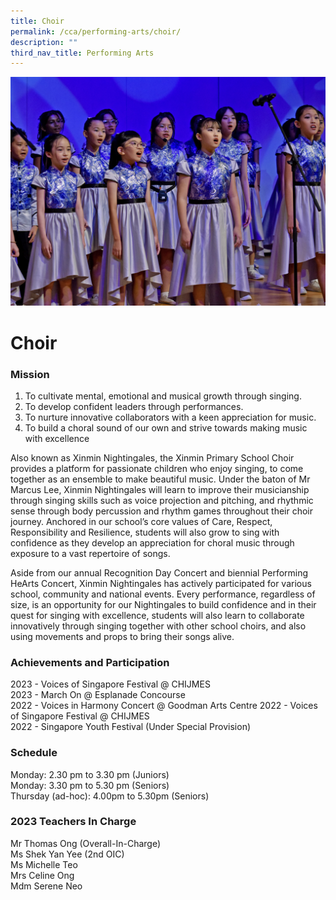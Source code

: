 ```yaml
---
title: Choir
permalink: /cca/performing-arts/choir/
description: ""
third_nav_title: Performing Arts
---
```


![](/images/CCA/choir%20s.jpg)


# **Choir**
### Mission  

1) To cultivate mental, emotional and musical growth through singing.
2) To develop confident leaders through performances.
3) To nurture innovative collaborators with a keen appreciation for music.
4) To build a choral sound of our own and strive towards making music with excellence


Also known as Xinmin Nightingales, the Xinmin Primary School Choir provides a platform for passionate children who enjoy singing, to come together as an ensemble to make beautiful music. Under the baton of Mr Marcus Lee, Xinmin Nightingales will learn to improve their musicianship through singing skills such as voice projection and pitching, and rhythmic sense through body percussion and rhythm games throughout their choir journey. Anchored in our school’s core values of Care, Respect, Responsibility and Resilience, students will also grow to sing with confidence as they develop an appreciation for choral music through exposure to a vast repertoire of songs. 

Aside from our annual Recognition Day Concert and biennial Performing HeArts Concert, Xinmin Nightingales has actively participated for various school, community and national events. Every performance, regardless of size, is an opportunity for our Nightingales to build confidence and in their quest for singing with excellence, students will also learn to collaborate innovatively through singing together with other school choirs, and also using movements and props to bring their songs alive.

### Achievements and Participation 

2023 - Voices of Singapore Festival @ CHIJMES  
2023 - March On @ Esplanade Concourse   
2022 - Voices in Harmony Concert @ Goodman Arts Centre
2022 - Voices of Singapore Festival @ CHIJMES   
2022 - Singapore Youth Festival (Under Special Provision)

### Schedule
Monday: 2.30 pm to 3.30 pm (Juniors)   
Monday: 3.30 pm to 5.30 pm (Seniors)  
Thursday (ad-hoc): 4.00pm to 5.30pm (Seniors)


### 2023 Teachers In Charge
Mr Thomas Ong (Overall-In-Charge)  
Ms Shek Yan Yee (2nd OIC)  
Ms Michelle Teo  
Mrs Celine Ong  
Mdm Serene Neo
